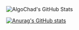 <img src="https://github-readme-streak-stats.herokuapp.com/?user=AlgoChad&theme=default&hide_border=true" alt="AlgoChad's GitHub Stats" />

[![Anurag's GitHub stats](https://github-readme-stats.vercel.app/api?username=anuraghazra)](https://github.com/anuraghazra/github-readme-stats)
